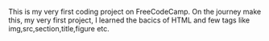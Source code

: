This is my very first coding project on FreeCodeCamp.
On the journey make this, my very first project, I learned the bacics of HTML and few tags like img,src,section,title,figure etc.

